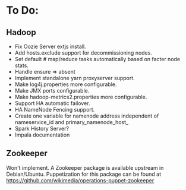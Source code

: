 # To Do:

## Hadoop

- Fix Oozie Server extjs install.
- Add hosts.exclude support for decommissioning nodes.
- Set default # map/reduce tasks automatically based on facter node stats.
- Handle ensure => absent
- Implement standalone yarn proxyserver support.
- Make log4j.properties more configurable.
- Make JMX ports configurable.
- Make hadoop-metrics2.properties more configurable.
- Support HA automatic failover.
- HA NameNode Fencing support.
- Create one variable for namenode address independent of nameservice_id and primary_namenode_host_
- Spark History Server?
- Impala documentation

## Zookeeper

Won't implement. A Zookeeper package is available upstream in Debian/Ubuntu.
Puppetization for this package can be found at
https://github.com/wikimedia/operations-puppet-zookeeper
